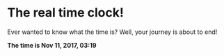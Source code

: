 # The real time clock!

Ever wanted to know what the time is? Well, your journey is about to end!

**The time is Nov 11, 2017, 03:19**